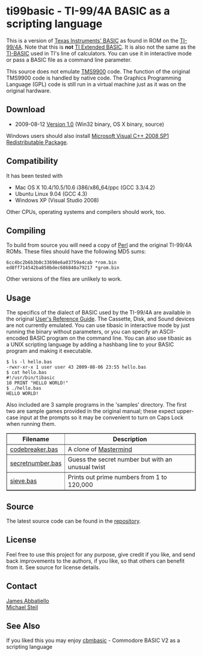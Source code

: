 # ti99basic - TI-99/4A BASIC as a scripting language

This is a version of 
[Texas Instruments' BASIC](http://en.wikipedia.org/wiki/TI_BASIC_%28TI_99/4A%29)
as found in ROM on the
[TI-99/4A](http://en.wikipedia.org/wiki/Texas_Instruments_TI-99/4A).
Note that this is **not**
[TI Extended BASIC](http://en.wikipedia.org/wiki/TI_Extended_BASIC).
It is also not the same as the
[TI-BASIC](http://en.wikipedia.org/wiki/TI-BASIC_%28calculators%29)
used in TI's line of calculators.
You can use it in interactive mode or pass a BASIC file as a command
line parameter.

This source does not emulate
[TMS9900](http://en.wikipedia.org/wiki/Texas_Instruments_TMS9900)
code.  The function of the original
TMS9900 code is handled by native code.  The Graphics Programming
Language (GPL) code is still run in a virtual machine just as it was on
the original hardware.

## Download
* 2009-08-12 [Version 1.0](https://github.com/abbeyj/ti99basic/releases/tag/v1.0) (Win32 binary, OS X binary, source)

Windows users should also install
[Microsoft Visual C++ 2008 SP1 Redistributable Package](http://www.microsoft.com/en-us/download/details.aspx?id=5582).

## Compatibility
It has been tested with

* Mac OS X 10.4/10.5/10.6 i386/x86_64/ppc (GCC 3.3/4.2)
* Ubuntu Linux 9.04 (GCC 4.3)
* Windows XP (Visual Studio 2008)

Other CPUs, operating systems and compilers should work, too.

## Compiling
To build from source you will need a copy of
[Perl](http://www.perl.org/)
and the original TI-99/4A ROMs.  These files should have the following
MD5 sums:

```
6cc4bc2b6b3b0c33698e6a03759a4cab *rom.bin
ed8ff714542ba850bdec686840a79217 *grom.bin
```

Other versions of the files are unlikely to work.

## Usage
The specifics of the dialect of BASIC used by the TI-99/4A are
available in the original
[User's Reference Guide](ftp://ftp.whtech.com/datasheets%20and%20manuals/99-4A%20Computer/99-4A%20User%20Reference%20Guide.pdf).
The Cassette, Disk, and Sound devices are not
currently emulated.  You can use tibasic in interactive mode by just running the binary
without parameters, or you can specify an ASCII-encoded BASIC program
on the command line.  You can also use tibasic as a UNIX scripting
language by adding a hashbang line to your BASIC program and making it
executable.

```
$ ls -l hello.bas
-rwxr-xr-x 1 user user 43 2009-08-06 23:55 hello.bas
$ cat hello.bas
#!/usr/bin/tibasic
10 PRINT "HELLO WORLD!"
$ ./hello.bas
HELLO WORLD!
```

Also included are 3 sample programs in the 'samples' directory.  The
first two are sample games provided in the original manual; these
expect upper-case input at the prompts so it may be convenient to
turn on Caps Lock when running them.

<table border="1" cellpadding="4">
<tr><th>Filename</th><th>Description</th></tr>
<tr><td><a href="https://github.com/abbeyj/ti99basic/blob/master/samples/codebreaker.bas">codebreaker.bas</a></td>
    <td>A clone of <a href="http://en.wikipedia.org/wiki/Mastermind_%28board_game%29">Mastermind</a></td></tr>
<tr><td><a href="https://github.com/abbeyj/ti99basic/blob/master/samples/secretnumber.bas">secretnumber.bas</a></td>
    <td>Guess the secret number but with an unusual twist</td></tr>
<tr><td><a href="https://github.com/abbeyj/ti99basic/blob/master/samples/sieve.bas">sieve.bas</a></td>
    <td>Prints out prime numbers from 1 to 120,000</td></tr>
</table>

## Source
The latest source code can be found in the
[repository](https://github.com/abbeyj/ti99basic).

## License
Feel free to use this project for any purpose, give credit if you like,
and send back improvements to the authors, if you like, so that others can
benefit from it. See source for license details.

## Contact
[James Abbatiello](mailto:abbeyj@gmail.com)<br>
[Michael Steil](mailto:mist@c64.org)

## See Also
If you liked this you may enjoy
[cbmbasic](https://github.com/mist64/cbmbasic) - Commodore BASIC V2 as a scripting language

